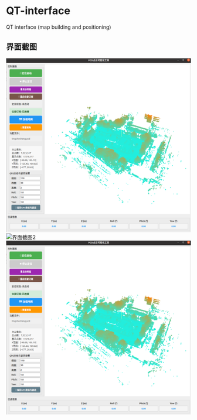 # QT-interface
QT interface (map building and positioning)
## 界面截图
![界面截图1](https://github.com/laplace-pym/QT-interface/blob/main/1.png)
![界面截图2]([https://github.com/laplace-pym/QT-interface/blob/main/1.png](https://github.com/laplace-pym/QT-interface/blob/main/2.png))
![界面截图3](https://github.com/laplace-pym/QT-interface/blob/main/1.png)
